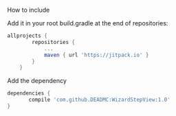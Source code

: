 How to include

Add it in your root build.gradle at the end of repositories:

```groovy
allprojects {
		repositories {
			...
			maven { url 'https://jitpack.io' }
		}
	}
```
Add the dependency
  
```groovy
dependencies {
	   compile 'com.github.DEADMC:WizardStepView:1.0'
}
```
